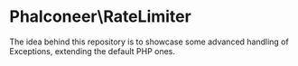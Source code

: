 # Phalconeer\RateLimiter

The idea behind this repository is to showcase some advanced handling of Exceptions, extending the default PHP ones.
